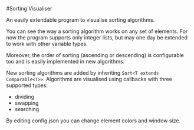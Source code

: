 #Sorting Visualiser

An easily extendable program to visualise sorting algorithms.

You can see the way a sorting algorithm works on any set of elements. For now the program supports only integer lists, but may one day be extended to work with other variable types.

Moreover, the order of sorting (ascending or descending) is configurable too and is easily implemented in new algorithms. 

New sorting algorithms are added by inheriting ```Sort<T extends Comparable<T>>```.
Algorithms are visualised using callbacks with three supported types:
- dividing
- swapping
- searching

By editing config.json you can change element colors and window size.